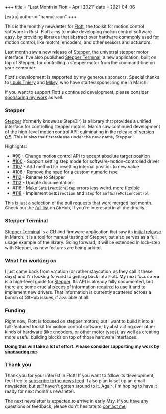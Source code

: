 +++
title = "Last Month in Flott - April 2021"
date  = 2021-04-06

[extra]
author = "hannobraun"
+++

This is the monthly newsletter for [Flott](https://flott-motion.org/), the toolkit for motion control software in Rust. Flott aims to make developing motion control software easy, by providing libraries that abstract over hardware commonly used for motion control, like motors, encoders, and other sensors and actuators.

Last month saw a new release of [Stepper], the universal stepper motor interface. I've also published [Stepper Terminal], a new application, built on top of Stepper, for controlling a stepper motor from the command-line on your computer.

<aside>
<p>
    Flott's development is supported by my generous sponsors. Special thanks to <a href="https://github.com/lthiery">Louis Thiery</a> and <a href="https://github.com/ahdinosaur">Mikey</a>, who have started sponsoring me in March!
</p>
<p>
    If you want to support Flott's continued development, please consider <a href="https://github.com/sponsors/hannobraun">sponsoring my work</a> as well.
</p>
</aside>


### Stepper

[Stepper] (formerly known as Step/Dir) is a library that provides a unified interface for controlling stepper motors. March saw continued development of the high-level motion control API, culminating in the release of [version 0.5](https://flott-motion.org/news/stepper-0-5/). This is also the first release under the new name, Stepper.

Highlights:

- [#98] - Change motion control API to accept absolute target position
- [#100] - Support setting step mode for software-motion-controlled driver
- [#107] - Add method for resetting internal position to new value
- [#108] - Remove the need for a custom numeric type
- [#112] - Rename to Stepper
- [#113] - Update documentation
- [#116] - Make `SetDirection`/`Step` errors less weird, more flexible
- [#118] - Implement `SetDirection` and `Step` for `SoftwareMotionControl`

[#98]: https://github.com/flott-motion/step-dir/pull/98
[#100]: https://github.com/flott-motion/step-dir/pull/100
[#107]: https://github.com/flott-motion/step-dir/pull/107
[#108]: https://github.com/flott-motion/step-dir/pull/108
[#112]: https://github.com/flott-motion/step-dir/pull/112
[#113]: https://github.com/flott-motion/step-dir/pull/113
[#116]: https://github.com/flott-motion/step-dir/pull/116
[#118]: https://github.com/flott-motion/step-dir/pull/118

This is just a selection of the pull requests that were merged last month. Check out the [full list](https://github.com/flott-motion/stepper/pulls?q=is%3Apr+is%3Aclosed+created%3A2021-03-01..2021-03-31) on GitHub, if you're interested in all the details.


### Stepper Terminal

[Stepper Terminal] is a CLI and firmware application that saw its [initial release](https://flott-motion.org/news/announcing-stepper-terminal/) in March. It is a tool for manual testing of Stepper, but also serves as a full usage example of the library. Going forward, it will be extended in lock-step with Stepper, as new features are being added.


### What I'm working on

I just came back from vacation (or rather staycation, as they call it these days) and I'm looking forward to getting back into Flott. My next focus area is a high-level guide for [Stepper]. Its API is already fully documented, but there are some crucial pieces of information required to use it and to implement new drivers. That information is currently scattered across a bunch of GitHub issues, if available at all.


### Funding

Right now, Flott is focused on stepper motors, but I want to build it into a full-featured toolkit for motion control software, by abstracting over other kinds of hardware (like encoders, or other motor types), as well as creating more useful building blocks on top of those hardware interfaces.

**Doing this will take a lot of effort. Please consider supporting my work by [sponsoring me](https://github.com/sponsors/hannobraun).**


### Thank you

Thank you for your interest in Flott! If you want to follow its development, feel free to [subscribe to the news feed](/atom.xml). I also plan to set up an email newsletter, but *still* haven't gotten around to it. Again, I'm hoping to have it ready for next month's newsletter.

The next newsletter is expected to arrive in early May. If you have any questions or feedback, please don't hesitate to [contact me](mailto:hanno@braun-odw.eu)!

[Stepper]: https://github.com/flott-motion/stepper
[Stepper Terminal]: https://github.com/flott-motion/stepper-terminal
